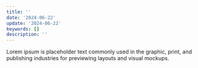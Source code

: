 ```yaml
---
title: ''
date: '2024-06-22'
update: '2024-06-22'
keywords: []
description: ''
---
```


Lorem ipsum is placeholder text commonly used in the graphic, print, and publishing industries for previewing
layouts and visual mockups.
